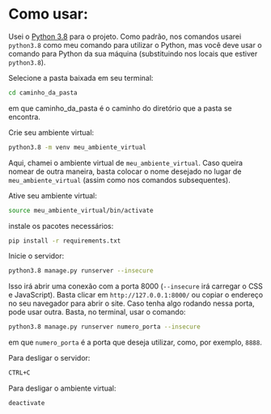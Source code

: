 # Como usar:

Usei o  [Python 3.8](https://www.python.org/downloads/release/python-380/)  para o projeto. Como padrão, nos comandos usarei `python3.8` como meu comando para utilizar o Python, mas você deve usar o comando para Python da sua máquina (substituindo nos locais que estiver `python3.8`).

Selecione a pasta baixada em seu terminal:

```bash
cd caminho_da_pasta
```

em que caminho_da_pasta é o caminho do diretório que a pasta se encontra.

Crie seu ambiente virtual:

```bash
python3.8 -m venv meu_ambiente_virtual
```

Aqui, chamei o ambiente virtual de `meu_ambiente_virtual`. Caso queira nomear de outra maneira, basta colocar o nome desejado no lugar de `meu_ambiente_virtual` (assim como nos comandos subsequentes).

Ative seu ambiente virtual:

```bash
source meu_ambiente_virtual/bin/activate
```

instale os pacotes necessários:

```bash
pip install -r requirements.txt
```

Inicie o servidor:

```bash
python3.8 manage.py runserver --insecure
```

Isso irá abrir uma conexão com a porta 8000 (`--insecure` irá carregar o CSS e JavaScript). Basta clicar em `http://127.0.0.1:8000/` ou copiar o endereço no seu navegador para abrir o site. Caso tenha algo rodando nessa porta, pode usar outra. Basta, no terminal, usar o comando:

```bash
python3.8 manage.py runserver numero_porta --insecure
```

em que `numero_porta` é a porta que deseja utilizar, como, por exemplo, `8888`.

Para desligar o servidor:

```bash
CTRL+C
```

Para desligar o ambiente virtual:

```bash
deactivate
```

